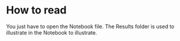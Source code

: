 # How to read

You just have to open the Notebook file. The Results folder is used to illustrate in the Notebook to illustrate.

